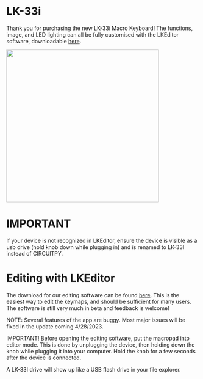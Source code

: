 # LK-33i
Thank you for purchasing the new LK-33i Macro Keyboard! The functions, image, and LED lighting can all be fully customised with the LKEditor software, downloadable [here](https://github.com/chrisg20/KMK4cgM/releases/tag/untagged-8f703d914059e1e19318).

<img src="https://i.etsystatic.com/36617648/r/il/9dfb82/4751558020/il_794xN.4751558020_27wn.jpg" width="400">

# IMPORTANT
If your device is not recognized in LKEditor, ensure the device is visible as a usb drive (hold knob down while plugging in) and is renamed to LK-33I instead of CIRCUITPY.

# Editing with LKEditor

The download for our editing software can be found [here](https://github.com/chrisg20/KMK4cgM/releases/tag/untagged-8f703d914059e1e19318). This is the easiest way to edit the keymaps, and should be sufficient for many users. The software is still very much in beta and feedback is welcome!

NOTE: Several features of the app are buggy. Most major issues will be fixed in the update coming 4/28/2023.

IMPORTANT! Before opening the editing software, put the macropad into editor mode. This is done by unplugging the device, then holding down the knob while plugging it into your computer. Hold the knob for a few seconds after the device is connected.

A LK-33I drive will show up like a USB flash drive in your file explorer.

